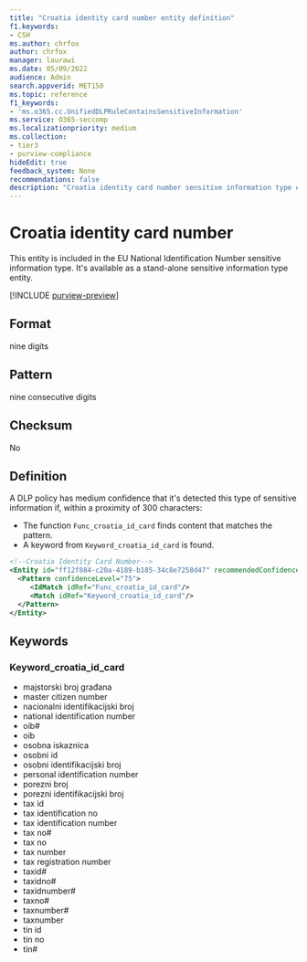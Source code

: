 ```yaml
---
title: "Croatia identity card number entity definition"
f1.keywords:
- CSH
ms.author: chrfox
author: chrfox
manager: laurawi
ms.date: 05/09/2022
audience: Admin
search.appverid: MET150
ms.topic: reference
f1_keywords:
- 'ms.o365.cc.UnifiedDLPRuleContainsSensitiveInformation'
ms.service: O365-seccomp
ms.localizationpriority: medium
ms.collection:
- tier3
- purview-compliance
hideEdit: true
feedback_system: None
recommendations: false
description: "Croatia identity card number sensitive information type entity definition."
---
```



# Croatia identity card number

This entity is included in the EU National Identification Number sensitive information type. It's available as a stand-alone sensitive information type entity.

[!INCLUDE [purview-preview](../includes/purview-preview.md)]

## Format

nine digits

## Pattern

nine consecutive digits

## Checksum

No

## Definition

A DLP policy has medium confidence that it's detected this type of sensitive information if, within a proximity of 300 characters:

- The function `Func_croatia_id_card` finds content that matches the pattern.
- A keyword from `Keyword_croatia_id_card` is found.

```xml
<!--Croatia Identity Card Number-->
<Entity id="ff12f884-c20a-4189-b185-34c8e7258d47" recommendedConfidence="75" patternsProximity="300">
  <Pattern confidenceLevel="75">
     <IdMatch idRef="Func_croatia_id_card"/>
     <Match idRef="Keyword_croatia_id_card"/>
  </Pattern>
</Entity>
```

## Keywords

### Keyword_croatia_id_card

- majstorski broj građana
- master citizen number
- nacionalni identifikacijski broj
- national identification number
- oib#
- oib
- osobna iskaznica
- osobni id
- osobni identifikacijski broj
- personal identification number
- porezni broj
- porezni identifikacijski broj
- tax id
- tax identification no
- tax identification number
- tax no#
- tax no
- tax number
- tax registration number
- taxid#
- taxidno#
- taxidnumber#
- taxno#
- taxnumber#
- taxnumber
- tin id
- tin no
- tin#
